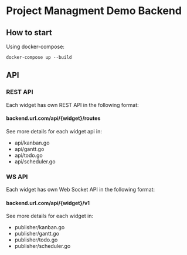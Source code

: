 # Project Managment Demo Backend

## How to start

Using docker-compose:

```
docker-compose up --build
```

## API

### REST API

Each widget has own REST API in the following format:

#### backend.url.com/api/{widget}/routes

See more details for each widget api in:

- api/kanban.go
- api/gantt.go
- api/todo.go
- api/scheduler.go

### WS API

Each widget has own Web Socket API in the following format:

#### backend.url.com/api/{widget}/v1

See more details for each widget in:

- publisher/kanban.go
- publisher/gantt.go
- publisher/todo.go
- publisher/scheduler.go
